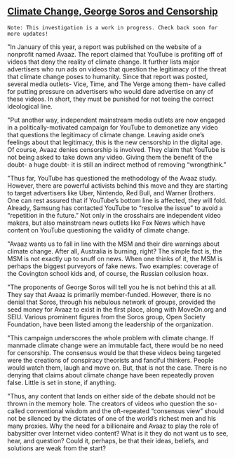 ## [Climate Change, George Soros and Censorship](https://redstate.com/diary/davenj1/2020/02/06/climate-change-george-soros-and-censorship-n240953)

```
Note: This investigation is a work in progress. Check back soon for more updates!
```

"In January of this year, a report was published on the website of a nonprofit named Avaaz. The report claimed that
YouTube is profiting off of videos that deny the reality of climate change. It further lists major advertisers who run
ads on videos that question the legitimacy of the threat that climate change poses to humanity. Since that report was
posted, several media outlets- Vice, Time, and The Verge among them- have called for putting pressure on advertisers who
would dare advertise on any of these videos. In short, they must be punished for not toeing the correct ideological
line.

"Put another way, independent mainstream media outlets are now engaged in a politically-motivated campaign for YouTube
to demonetize any video that questions the legitimacy of climate change. Leaving aside one’s feelings about that
legitimacy, this is the new censorship in the digital age. Of course, Avaaz denies censorship is involved. They claim
that YouTube is not being asked to take down any video. Giving them the benefit of the doubt- a huge doubt- it is still
an indirect method of removing “wrongthink.”

"Thus far, YouTube has questioned the methodology of the Avaaz study. However, there are powerful activists behind this
move and they are starting to target advertisers like Uber, Nintendo, Red Bull, and Warner Brothers. One can rest
assured that if YouTube’s bottom line is affected, they will fold. Already, Samsung has contacted YouTube to “resolve
the issue” to avoid a “repetition in the future.” Not only in the crosshairs are independent video makers, but also
mainstream news outlets like Fox News which have content on YouTube questioning the validity of climate change.

"Avaaz wants us to fall in line with the MSM and their dire warnings about climate change. After all, Australia is
burning, right? The simple fact is, the MSM is not exactly up to snuff on news. When one thinks of it, the MSM is
perhaps the biggest purveyors of fake news. Two examples: coverage of the Covington school kids and, of course, the
Russian collusion hoax.

"The proponents of George Soros will tell you he is not behind this at all. They say that Avaaz is primarily
member-funded. However, there is no denial that Soros, through his nebulous network of groups, provided the seed money
for Avaaz to exist in the first place, along with MoveOn.org and SEIU. Various prominent figures from the Soros group,
Open Society Foundation, have been listed among the leadership of the organization.

"This campaign underscores the whole problem with climate change. If manmade climate change were an immutable fact,
there would be no need for censorship. The consensus would be that these videos being targeted were the creations of
conspiracy theorists and fanciful thinkers. People would watch them, laugh and move on. But, that is not the case. There
is no denying that claims about climate change have been repeatedly proven false. Little is set in stone, if anything.

"Thus, any content that lands on either side of the debate should not be thrown in the memory hole. The creators of
videos who question the so-called conventional wisdom and the oft-repeated “consensus view” should not be silenced by
the dictates of one of the world’s richest men and his many proxies. Why the need for a billionaire and Avaaz to play
the role of babysitter over Internet video content? What is it they do not want us to see, hear, and question? Could it,
perhaps, be that their ideas, beliefs, and solutions are weak from the start?
 
